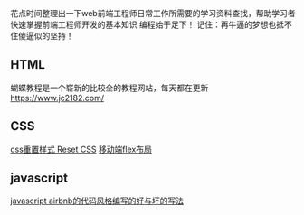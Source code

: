 花点时间整理出一下web前端工程师日常工作所需要的学习资料查找，帮助学习者快速掌握前端工程师开发的基本知识
编程始于足下！
记住：再牛逼的梦想也抵不住傻逼似的坚持！

## HTML

蝴蝶教程是一个崭新的比较全的教程网站，每天都在更新 <a href="https://www.jc2182.com/">https://www.jc2182.com/</a>

## CSS

<a href="https://meyerweb.com/eric/tools/css/reset/">css重置样式 Reset CSS</a>
<a href="http://www.ruanyifeng.com/blog/2018/10/flexbox-form.html">移动端flex布局</a>

## javascript

<a href="https://github.com/airbnb/javascript#types">javascript airbnb的代码风格编写的好与坏的写法</a>

